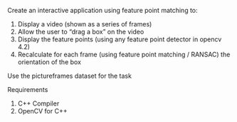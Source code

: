 Create an interactive application using feature point matching to:
1. Display a video (shown as a series of frames) 
2. Allow the user to “drag a box” on the video
3. Display the feature points (using any feature point detector in opencv 4.2)
4. Recalculate for each frame (using feature point matching / RANSAC) the orientation of the box

Use the pictureframes dataset for the task

Requirements
1. C++ Compiler
2. OpenCV for C++
